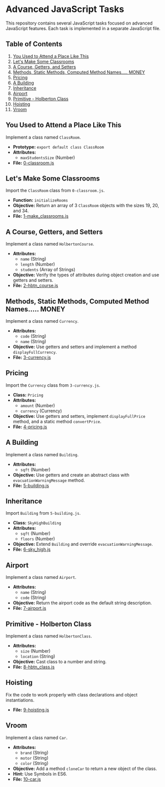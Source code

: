 # Advanced JavaScript Tasks

This repository contains several JavaScript tasks focused on advanced JavaScript features. Each task is implemented in a separate JavaScript file.

## Table of Contents

1. [You Used to Attend a Place Like This](#you-used-to-attend-a-place-like-this)
2. [Let's Make Some Classrooms](#lets-make-some-classrooms)
3. [A Course, Getters, and Setters](#a-course-getters-and-setters)
4. [Methods, Static Methods, Computed Method Names..... MONEY](#methods-static-methods-computed-method-names-money)
5. [Pricing](#pricing)
6. [A Building](#a-building)
7. [Inheritance](#inheritance)
8. [Airport](#airport)
9. [Primitive - Holberton Class](#primitive-holberton-class)
10. [Hoisting](#hoisting)
11. [Vroom](#vroom)

## You Used to Attend a Place Like This

Implement a class named `ClassRoom`.

- **Prototype:** `export default class ClassRoom`
- **Attributes:**
  - `maxStudentsSize` (Number)
- **File:** [0-classroom.js](0-classroom.js)

## Let's Make Some Classrooms

Import the `ClassRoom` class from `0-classroom.js`.

- **Function:** `initializeRooms`
- **Objective:** Return an array of 3 `ClassRoom` objects with the sizes 19, 20, and 34.
- **File:** [1-make_classrooms.js](1-make_classrooms.js)

## A Course, Getters, and Setters

Implement a class named `HolbertonCourse`.

- **Attributes:**
  - `name` (String)
  - `length` (Number)
  - `students` (Array of Strings)
- **Objective:** Verify the types of attributes during object creation and use getters and setters.
- **File:** [2-hbtn_course.js](2-hbtn_course.js)

## Methods, Static Methods, Computed Method Names..... MONEY

Implement a class named `Currency`.

- **Attributes:**
  - `code` (String)
  - `name` (String)
- **Objective:** Use getters and setters and implement a method `displayFullCurrency`.
- **File:** [3-currency.js](3-currency.js)

## Pricing

Import the `Currency` class from `3-currency.js`.

- **Class:** `Pricing`
- **Attributes:**
  - `amount` (Number)
  - `currency` (Currency)
- **Objective:** Use getters and setters, implement `displayFullPrice` method, and a static method `convertPrice`.
- **File:** [4-pricing.js](4-pricing.js)

## A Building

Implement a class named `Building`.

- **Attributes:**
  - `sqft` (Number)
- **Objective:** Use getters and create an abstract class with `evacuationWarningMessage` method.
- **File:** [5-building.js](5-building.js)

## Inheritance

Import `Building` from `5-building.js`.

- **Class:** `SkyHighBuilding`
- **Attributes:**
  - `sqft` (Number)
  - `floors` (Number)
- **Objective:** Extend `Building` and override `evacuationWarningMessage`.
- **File:** [6-sky_high.js](6-sky_high.js)

## Airport

Implement a class named `Airport`.

- **Attributes:**
  - `name` (String)
  - `code` (String)
- **Objective:** Return the airport code as the default string description.
- **File:** [7-airport.js](7-airport.js)

## Primitive - Holberton Class

Implement a class named `HolbertonClass`.

- **Attributes:**
  - `size` (Number)
  - `location` (String)
- **Objective:** Cast class to a number and string.
- **File:** [8-hbtn_class.js](8-hbtn_class.js)

## Hoisting

Fix the code to work properly with class declarations and object instantiations.

- **File:** [9-hoisting.js](9-hoisting.js)

## Vroom

Implement a class named `Car`.

- **Attributes:**
  - `brand` (String)
  - `motor` (String)
  - `color` (String)
- **Objective:** Add a method `cloneCar` to return a new object of the class.
- **Hint:** Use Symbols in ES6.
- **File:** [10-car.js](10-car.js)
